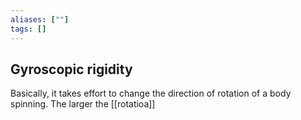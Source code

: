 ```yaml
---
aliases: [""]
tags: []
---
```


## Gyroscopic rigidity
Basically, it takes effort to change the direction of rotation of a body spinning. The larger the [[rotatioa]]